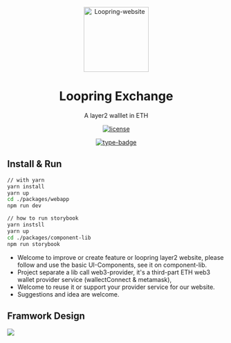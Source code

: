 <p align="center">
  <a href="https://github.com/Loopring/loopring-web-v2" rel="noopener" target="_blank"><img width="150" src="https://loopring.org/images/logo.svg" alt="Loopring-website"></a>
</p>


<h1 align="center">Loopring Exchange</h1>
<div align="center">

A layer2 walllet in ETH 

[![license](https://img.shields.io/badge/license-GPL-blue)](https://github.com/Loopring/loopring-web-v2/master/LICENSE)

[![type-badge](https://img.shields.io/npm/types/react-data-grid)](https://www.npmjs.com/package/react-data-grid)
 
<!-- [![Materi-UI](https://img.shields.io/npm/types/react-data-grid)](https://www.npmjs.com/package/react-data-grid) -->

</div>

## Install & Run 

```sh
// with yarn
yarn install
yarn up
cd ./packages/webapp
npm run dev

// how to run storybook 
yarn instsll 
yarn up 
cd ./packages/component-lib
npm run storybook
``` 
- Welcome to improve or create feature or loopring layer2 website, please follow and use the basic UI-Components,
see it on component-lib.
- Project separate a lib call web3-provider, it's a third-part ETH web3 wallet provider service (wallectConnect & metamask), 
- Welcome to reuse it or support your provider service for our website. 
- Suggestions and idea are welcome.


## Framwork Design

![](https://raw.githubusercontent.com/Loopring/loopring-web-v2/alpha-v2/docs/Loopring%20framwork.png)
